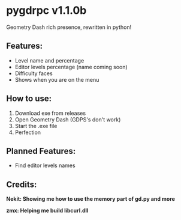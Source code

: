# pygdrpc v1.1.0b
 Geometry Dash rich presence, rewritten in python!
 ## Features:
 - Level name and percentage
 - Editor levels percentage (name coming soon)
 - Difficulty faces
 - Shows when you are on the menu
 ## How to use:
 1. Download exe from releases
 2. Open Geometry Dash (GDPS's don't work)
 3. Start the .exe file
 4. Perfection
 ## Planned Features:
 - Find editor levels names
 ## Credits:
**Nekit: Showing me how to use the memory part of gd.py and more**

**zmx: Helping me build libcurl.dll**
